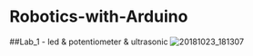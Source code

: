 # Robotics-with-Arduino
##Lab_1 - led & potentiometer & ultrasonic
![20181023_181307](https://user-images.githubusercontent.com/32790344/48220285-97bb4700-e397-11e8-89fa-e5c6feeb398d.jpg)
